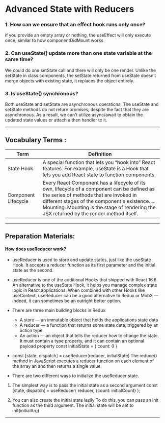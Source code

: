 # Advanced State with Reducers

### 1. How can we ensure that an effect hook runs only once?
if you provide an empty array or nothing, the useEffect will only execute once, similar to how componentDidMount works.

### 2. Can useState() update more than one state variable at the same time?
We could do one setState call and there will only be one render. Unlike the setState in class components, the setState returned from useState doesn’t merge objects with existing state, it replaces the object entirely.

### 3. Is useState() synchronous?
Both useState and setState are asynchronous operations. The useState and setState methods do not return promises, despite the fact that they are asynchronous. As a result, we can't utilize async/await to obtain the updated state values or attach a then handler to it.

*** 
##  Vocabulary Terms :

| Term      | Definition                                                                                                 |
| --------- | ---------------------------------------------------------------------------------------------------------------|
| State Hook|A special function that lets you “hook into” React features. For example, useState is a Hook that lets you add React state to function components.|
| Component Lifecycle|  Every React Component has a lifecycle of its own, lifecycle of a component can be defined as the series of methods that are invoked in different stages of the component's existence. ... Mounting: Mounting is the stage of rendering the JSX returned by the render method itself.|
*** 
## Preparation Materials: 
#### How does useReducer work? 
* useReducer is used to store and update states, just like the useState Hook. It accepts a reducer function as its first parameter and the initial state as the second.

* useReducer is one of the additional Hooks that shipped with React 16.8. An alternative to the useState Hook, it helps you manage complex state logic in React applications. When combined with other Hooks like useContext, useReducer can be a good alternative to Redux or MobX — indeed, it can sometimes be an outright better option.

* There are three main building blocks in Redux:
   * A store — an immutable object that holds the applications state data
   * A reducer — a function that returns some state data, triggered by an action type.
   * An action — an object that tells the reducer how to change the state. It must contain a type property, and it can contain an optional payload property
const initialState = { count: 0 }

* const [state, dispatch] = useReducer(reducer, initialState)
The reduce() method in JavaScript executes a reducer function on each element of the array an and then returns a single value.

* There are two different ways to initialize the useReducer state.

 1. The simplest way is to pass the initial state as a second argument
  const [state, dispatch] = useReducer(
    reducer,
    {count: initialCount}
  );

2. You can also create the initial state lazily
To do this, you can pass an init function as the third argument. The initial state will be set to init(initialArg)
***
